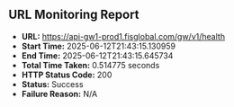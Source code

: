 ## URL Monitoring Report

- **URL:** https://api-gw1-prod1.fisglobal.com/gw/v1/health
- **Start Time:** 2025-06-12T21:43:15.130959
- **End Time:** 2025-06-12T21:43:15.645734
- **Total Time Taken:** 0.514775 seconds
- **HTTP Status Code:** 200
- **Status:** Success
- **Failure Reason:** N/A
